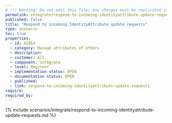 ```yaml
---
# !!! Warning: Do not edit this file; any changes must be replicated in Excel !!!
permalink: integrate/respond-to-incoming-identityattribute-update-requests
published: false
title: "Respond to incoming IdentityAttribute update requests"
type: scenario
toc: true
properties:
  - id: SC054
  - category: Manage attributes of others
  - description:
  - customer: All
  - component: integrate
  - level: Beginner
  - implementation status: OPEN
  - documentation status: OPEN
  - published:
  - link: respond-to-incoming-identityattribute-update-requests
require:
required_by:
---
```


{% include scenarios/integrate/respond-to-incoming-identityattribute-update-requests.md %}
